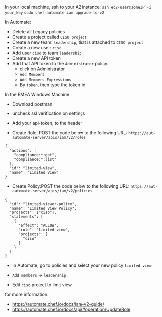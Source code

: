 In your local machine, ssh to your A2 instance:
`ssh ec2-user@someIP -i your_key`
`sudo chef-automate iam upgrade-to-v2`

In Automate:
- Delete all Legacy policies
- Create a project called `CISO project`
- Create a new team: `leadership`, that is attached to `CISO project`
- Create a new user: `ciso`
- Add user `ciso` to team `leadership`
- Create a new API token
- Add that API token to the `Administrator` policy. 
    - click on Administrator
    - `Add Members`
    - `Add Members Expressions`
    - By `token`, then type the token-id

In the EMEA Windows Machine
- Download postman 
- uncheck ssl verification on settings
- Add your api-token, to the header

- Create Role. POST the code below to the following URL: `https://aut-automate-server/apis/iam/v2/roles`
```
{
  "actions": [
    "compliance:*:get",
    "compliance:*:list"
  ],
  "id": "limited-view",
  "name": "Limited View"
}
```
- Create Policy:POST the code below to the following URL: `https://aut-automate-server/apis/iam/v2/policies`
```
{
  "id": "limited-viewer-policy",
  "name": "Limited View Policy",
  "projects": ["ciso"],
  "statements": [
    {
      "effect": "ALLOW",
      "role": "limited-view",
      "projects": [
        "ciso"
      ]
    }
  ]
}
```

- In Automate, go to policies and select your new policy `limited view`
- `Add members` -> `leadership`

- Edit `ciso` project to limit view

for more information: 
- https://automate.chef.io/docs/iam-v2-guide/
- https://automate.chef.io/docs/api/#operation/UpdateRole